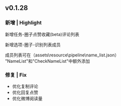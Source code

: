 ## v0.1.28

### 新增 | Highlight

新增任务-圈子点赞收藏(beta)评论列表

新增选项-圈子-识别列表成员

成员列表可在（assets\resource\pipeline\name_list.json）
"NameList"和"CheckNameList"中额外添加


### 修复 | Fix

* 优化复制评论
* 优化回复点赞
* 优化微博阅读量

